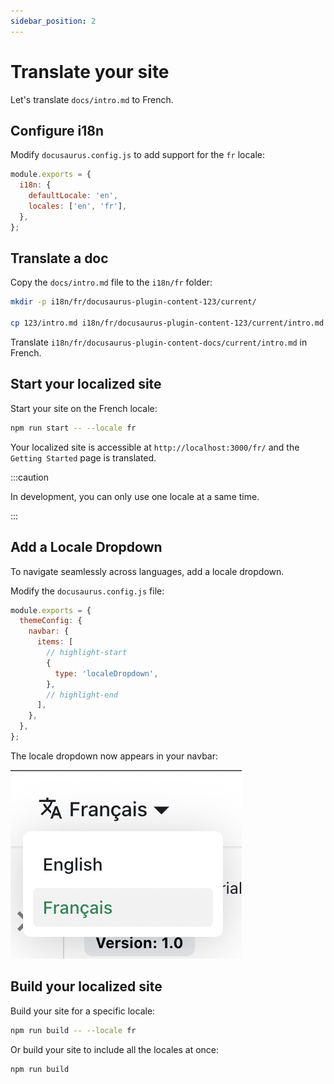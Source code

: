 ```yaml
---
sidebar_position: 2
---
```


# Translate your site

Let's translate `docs/intro.md` to French.

## Configure i18n

Modify `docusaurus.config.js` to add support for the `fr` locale:

```js title="docusaurus.config.js"
module.exports = {
  i18n: {
    defaultLocale: 'en',
    locales: ['en', 'fr'],
  },
};
```

## Translate a doc

Copy the `docs/intro.md` file to the `i18n/fr` folder:

```bash
mkdir -p i18n/fr/docusaurus-plugin-content-123/current/

cp 123/intro.md i18n/fr/docusaurus-plugin-content-123/current/intro.md
```

Translate `i18n/fr/docusaurus-plugin-content-docs/current/intro.md` in French.

## Start your localized site

Start your site on the French locale:

```bash
npm run start -- --locale fr
```

Your localized site is accessible at `http://localhost:3000/fr/` and the `Getting Started` page is translated.

:::caution

In development, you can only use one locale at a same time.

:::

## Add a Locale Dropdown

To navigate seamlessly across languages, add a locale dropdown.

Modify the `docusaurus.config.js` file:

```js title="docusaurus.config.js"
module.exports = {
  themeConfig: {
    navbar: {
      items: [
        // highlight-start
        {
          type: 'localeDropdown',
        },
        // highlight-end
      ],
    },
  },
};
```

The locale dropdown now appears in your navbar:

![Locale Dropdown](img/localeDropdown.png)

## Build your localized site

Build your site for a specific locale:

```bash
npm run build -- --locale fr
```

Or build your site to include all the locales at once:

```bash
npm run build
```
